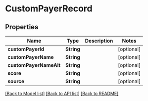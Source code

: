# CustomPayerRecord

## Properties
Name | Type | Description | Notes
------------ | ------------- | ------------- | -------------
**customPayerId** | **String** |  | [optional] 
**customPayerName** | **String** |  | [optional] 
**customPayerNameAlt** | **String** |  | [optional] 
**score** | **String** |  | [optional] 
**source** | **String** |  | [optional] 

[[Back to Model list]](../README.md#documentation-for-models) [[Back to API list]](../README.md#documentation-for-api-endpoints) [[Back to README]](../README.md)


